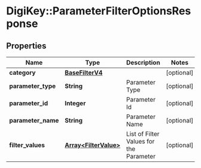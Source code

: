# DigiKey::ParameterFilterOptionsResponse

## Properties
Name | Type | Description | Notes
------------ | ------------- | ------------- | -------------
**category** | [**BaseFilterV4**](BaseFilterV4.md) |  | [optional] 
**parameter_type** | **String** | Parameter Type | [optional] 
**parameter_id** | **Integer** | Parameter Id | [optional] 
**parameter_name** | **String** | Parameter Name | [optional] 
**filter_values** | [**Array&lt;FilterValue&gt;**](FilterValue.md) | List of Filter Values for the Parameter | [optional] 


